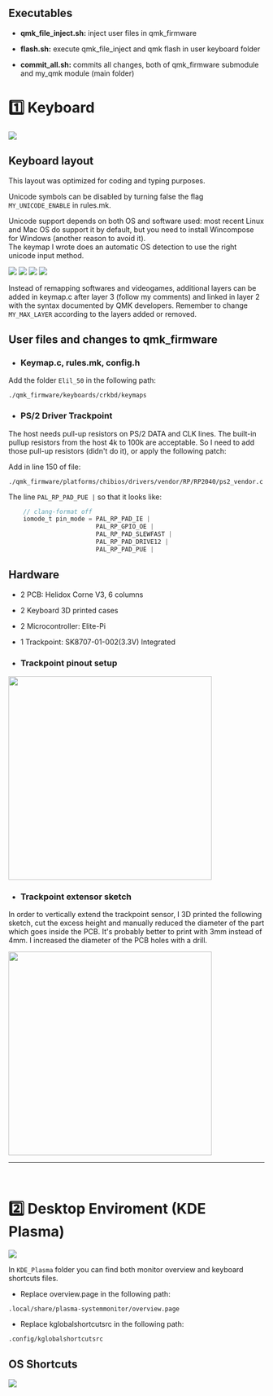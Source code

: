 ## Executables

* **qmk_file_inject.sh:** inject user files in qmk_firmware

* **flash.sh:** execute qmk_file_inject and qmk flash in user keyboard folder

* **commit_all.sh:** commits all changes, both of qmk_firmware submodule and my_qmk module (main folder) 

# :one: Keyboard

<img src="./Images/Keyboard_horizontal.jpg" width=max-width>

## Keyboard layout
This layout was optimized for coding and typing purposes.

Unicode symbols can be disabled by turning false the flag ```MY_UNICODE_ENABLE``` in rules.mk.

Unicode support depends on both OS and software used: most recent Linux and Mac OS do support it by default, but you need to install Wincompose for Windows (another reason to avoid it).<br/> 
The keymap I wrote does an automatic OS detection to use the right unicode input method.

<img src="./Images/1.jpg" width=max-width>
<img src="./Images/2.jpg" width=max-width>
<img src="./Images/3.jpg" width=max-width>
<img src="./Images/4.jpg" width=max-width>

Instead of remapping softwares and videogames, additional layers can be added in keymap.c after layer 3 (follow my comments) and linked in layer 2 with the syntax documented by QMK developers. Remember to change ```MY_MAX_LAYER``` according to the layers added or removed.

## User files and changes to qmk_firmware

* ### Keymap.c, rules.mk, config.h

Add the folder ``` Elil_50 ``` in the following path:
```
./qmk_firmware/keyboards/crkbd/keymaps
```

* ### PS/2 Driver Trackpoint

The host needs pull-up resistors on PS/2 DATA and CLK lines. The built-in pullup resistors from the host 4k to 100k are acceptable. 
So I need to add those pull-up resistors (didn't do it), or apply the following patch:

Add in line 150 of file:
```
./qmk_firmware/platforms/chibios/drivers/vendor/RP/RP2040/ps2_vendor.c
```
The line ``` PAL_RP_PAD_PUE | ``` so that it looks like:
```c
    // clang-format off
    iomode_t pin_mode = PAL_RP_PAD_IE |
                        PAL_RP_GPIO_OE |
                        PAL_RP_PAD_SLEWFAST |
                        PAL_RP_PAD_DRIVE12 |
                        PAL_RP_PAD_PUE |
```

## Hardware

* 2 PCB: Helidox Corne V3, 6 columns
* 2 Keyboard 3D printed cases
* 2 Microcontroller: Elite-Pi
* 1 Trackpoint: SK8707-01-002(3.3V) Integrated

* ### Trackpoint pinout setup
<img src="./Images/Trackpoint_pinout.jpg" width="400">

* ### Trackpoint extensor sketch
In order to vertically extend the trackpoint sensor, I 3D printed the following sketch, cut the excess height and manually reduced the diameter of the part which goes inside the PCB. It's probably better to print with 3mm instead of 4mm. I increased the diameter of the PCB holes with a drill.

<img src="./Images/trackpoint_extensor_project.jpg" width="400">


<br>

---

<br>

# :two: Desktop Enviroment (KDE Plasma)
<img src="./Images/Monitor_overview.png" width=max-width>


In ```KDE_Plasma``` folder you can find both monitor overview and keyboard shortcuts files.

* Replace overview.page in the following path:
```
.local/share/plasma-systemmonitor/overview.page
```

* Replace kglobalshortcutsrc in the following path:
```
.config/kglobalshortcutsrc
```

## OS Shortcuts

<img src="./Images/0.jpg" width=max-width>

